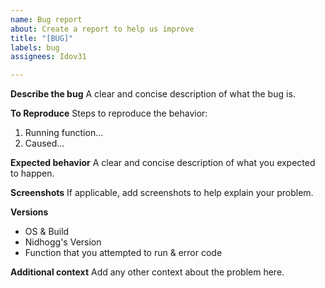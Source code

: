 ```yaml
---
name: Bug report
about: Create a report to help us improve
title: "[BUG]"
labels: bug
assignees: Idov31

---
```


**Describe the bug**
A clear and concise description of what the bug is.

**To Reproduce**
Steps to reproduce the behavior:
1. Running function...
2. Caused...

**Expected behavior**
A clear and concise description of what you expected to happen.

**Screenshots**
If applicable, add screenshots to help explain your problem.

**Versions**
 - OS & Build
 - Nidhogg's Version
 - Function that you attempted to run & error code

**Additional context**
Add any other context about the problem here.
